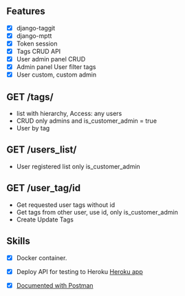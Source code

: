 ## Features
- [x] django-taggit
- [x] django-mptt
- [x] Token session
- [x] Tags CRUD API
- [x] User admin panel CRUD
- [x] Admin panel User filter tags
- [x] User custom, custom admin

## GET /tags/
- list with hierarchy, Access: any users
- CRUD only admins and is_customer_admin = true
- User by tag

## GET /users_list/
- User registered list only is_customer_admin

## GET /user_tag/id
- Get requested user tags without id
- Get tags from other user, use id, only is_customer_admin
- Create Update Tags

## Skills
- [x] Docker container.
- [x] Deploy API for testing to Heroku [Heroku app](https://sleepy-beach-16058.herokuapp.com/)
- [x] [Documented with Postman](https://documenter.getpostman.com/view/9950425/TVmV6uJ6)









